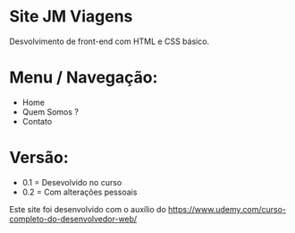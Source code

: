 # Site JM Viagens
Desvolvimento de front-end com HTML e CSS básico.

# Menu / Navegação:
- Home 
- Quem Somos ? 
- Contato 


# Versão: 
- 0.1 = Desevolvido no curso
- 0.2 = Com alterações pessoais 


Este site foi desenvolvido com o auxílio do https://www.udemy.com/curso-completo-do-desenvolvedor-web/
